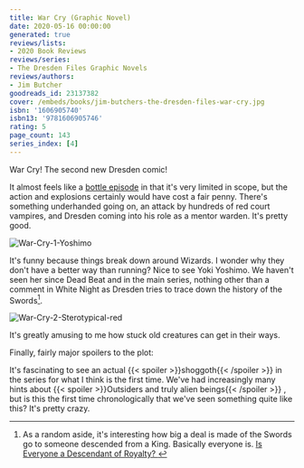 ```yaml
---
title: War Cry (Graphic Novel)
date: 2020-05-16 00:00:00
generated: true
reviews/lists:
- 2020 Book Reviews
reviews/series:
- The Dresden Files Graphic Novels
reviews/authors:
- Jim Butcher
goodreads_id: 23137382
cover: /embeds/books/jim-butchers-the-dresden-files-war-cry.jpg
isbn: '1606905740'
isbn13: '9781606905746'
rating: 5
page_count: 143
series_index: [4]
---
```

War Cry! The second new Dresden comic!  

It almost feels like a [bottle episode](https://en.wikipedia.org/wiki/Bottle_episode) in that it's very limited in scope, but the action and explosions certainly would have cost a fair penny. There's something underhanded going on, an attack by hundreds of red court vampires, and Dresden coming into his role as a mentor warden. It's pretty good.  

<!--more-->

![War-Cry-1-Yoshimo](/embeds/books/attachments/war-cry-1-yoshimo.png)  

It's funny because things break down around Wizards. I wonder why they don't have a better way than running? Nice to see Yoki Yoshimo. We haven't seen her since Dead Beat and in the main series, nothing other than a comment in White Night as Dresden tries to trace down the history of the Swords[^king].  

![War-Cry-2-Sterotypical-red](/embeds/books/attachments/war-cry-2-sterotypical-red.png)  

It's greatly amusing to me how stuck old creatures can get in their ways.  

Finally, fairly major spoilers to the plot:  

It's fascinating to see an actual  {{< spoiler >}}shoggoth{{< /spoiler >}}  in the series for what I think is the first time. We've had increasingly many hints about  {{< spoiler >}}Outsiders and truly alien beings{{< /spoiler >}}  , but is this the first time chronologically that we've seen something quite like this? It's pretty crazy.  

[^king]: As a random aside, it's interesting how big a deal is made of the Swords go to someone descended from a King. Basically everyone is. [ Is Everyone a Descendant of Royalty? ](https://www.youtube.com/watch?v=15Uce4fG4R0)